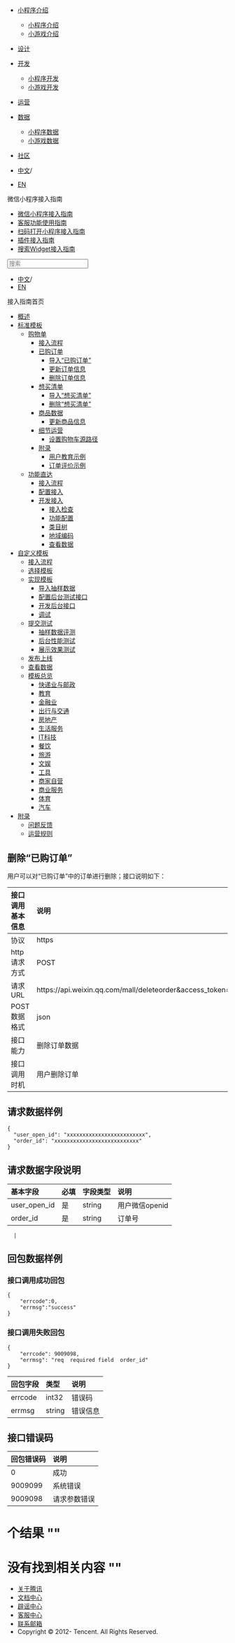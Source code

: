 <div class="book with-summary">

<div class="head">

<div class="head_box">

# [](javascript:; "_('微信公众平台 小程序')")

<div class="header_ctrls">

*   [小程序介绍](javascript:;)
    *   [小程序介绍](https://developers.weixin.qq.com/miniprogram/introduction/index.html?t=18110616)
    *   [小游戏介绍](https://developers.weixin.qq.com/minigame/introduction/index.html?t=18110616)
*   [设计](https://developers.weixin.qq.com/miniprogram/design/index.html?t=18110616)
*   [开发](javascript:;)
    *   [小程序开发](https://developers.weixin.qq.com/miniprogram/dev/index.html?t=18110616)
    *   [小游戏开发](https://developers.weixin.qq.com/minigame/dev/index.html?t=18110616)
*   [运营](https://developers.weixin.qq.com/miniprogram/product/index.html?t=18110616)
*   [数据](javascript:;)
    *   [小程序数据](https://developers.weixin.qq.com/miniprogram/analysis/index.html?t=18110616)
    *   [小游戏数据](https://developers.weixin.qq.com/minigame/analysis/index.html?t=18110616)
*   [社区](https://developers.weixin.qq.com/)

*   [中文](https://developers.weixin.qq.com/miniprogram/introduction/widget/order/quickstart/orderlist/delete.html?t=18110616)<span class="split-line">/</span>
*   [EN](https://developers.weixin.qq.com/miniprogram/en/introduction/widget/order/quickstart/orderlist/delete.html?t=18110616)

</div>

</div>

</div>

<div class="sub_nav_box">

<div class="sub_nav_inner">

<div class="book-summary-opr" id="js-book-summary-opr"><a class="book-summary-btn"></a></div>

<div class="top_sub_nav">

<div class="top_title_wap"><span class="icon_title icon_doc"></span>

微信小程序接入指南

</div>

*   [微信小程序接入指南](../../../../)
*   [客服功能使用指南](../../../../custom.html)
*   [扫码打开小程序接入指南](../../../../qrcode.html)
*   [插件接入指南](../../../../plugin.html)
*   [搜索Widget接入指南](../../../)

</div>

<div id="book-search-input" role="search">

<form><label for="search-input" class="search-icon" id="js-search-icon"></label><input type="text" id="search-input" name="search-input" placeholder="搜索"> </form>

</div>

*   [中文](https://developers.weixin.qq.com/miniprogram/introduction/widget/order/quickstart/orderlist/delete.html?t=18110616)<span class="split-line">/</span>
*   [EN](https://developers.weixin.qq.com/miniprogram/en/introduction/widget/order/quickstart/orderlist/delete.html?t=18110616)

</div>

</div>

<div class="book-summary">

<div class="book-summary-home" id="js-summary-home"><a><span class="icon_home_s icon_doc"></span><span class="s_title_2">接入指南首页</span></a></div>

<nav role="navigation">

*   [概述](../../../)
*   [标准模板](../../../)
    *   [购物单](../../)
        *   [接入流程](../../guide/guide.html)
        *   [已购订单](./import.html)
            *   [导入“已购订单”](./import.html)
            *   [更新订单信息](./update.html)
            *   [删除订单信息](./delete.html)
        *   [想买清单](../cartlist/import.html)
            *   [导入“想买清单”](../cartlist/import.html)
            *   [删除“想买清单”](../cartlist/delete.html)
        *   [商品数据](../goods/update.html)
            *   [更新商品信息](../goods/update.html)
        *   [细节运营](../manage/shoppingcart_path.html)
            *   [设置购物车源路径](../manage/shoppingcart_path.html)
        *   [附录](../example/userteach.html)
            *   [用户教育示例](../example/userteach.html)
            *   [订单评价示例](../example/ordercomment.html)
    *   [功能直达](../../../func-widget/)
        *   [接入流程](../../../func-widget/guide/overview.html)
        *   [配置接入](../../../func-widget/guide/)
        *   [开发接入](../../../func-widget/quickstart/)
            *   [接入检查](../../../func-widget/quickstart/apply.html)
            *   [功能配置](../../../func-widget/quickstart/submit.html)
            *   [类目树](../../../func-widget/quickstart/category.html)
            *   [地域编码](../../../func-widget/quickstart/citycode.html)
            *   [查看数据](../../../func-widget/quickstart/data.html)
*   [自定义模板](../../../custom/)
    *   [接入流程](../../../custom/guide/overview.html)
    *   [选择模板](../../../custom/quickstart/apply/pick.html)
    *   [实现模板](../../../custom/quickstart/implement/)
        *   [导入抽样数据](../../../custom/quickstart/implement/import/)
        *   [配置后台测试接口](../../../custom/quickstart/implement/testconfig.html)
        *   [开发后台接口](../../../custom/quickstart/implement/server/overview.html)
        *   [调试](../../../custom/quickstart/implement/debug.html)
    *   [提交测试](../../../custom/quickstart/test/)
        *   [抽样数据评测](../../../custom/quickstart/test/datatest.html)
        *   [后台性能测试](../../../custom/quickstart/test/stresstest.html)
        *   [展示效果测试](../../../custom/quickstart/test/uitest.html)
    *   [发布上线](../../../custom/quickstart/release.html)
    *   [查看数据](../../../custom/quickstart/dataview/)
    *   [模板总览](../../../template/category.html)
        *   [快递业与邮政](../../../template/dest/class0.html)
        *   [教育](../../../template/dest/class1.html)
        *   [金融业](../../../template/dest/class3.html)
        *   [出行与交通](../../../template/dest/class4.html)
        *   [房地产](../../../template/dest/class5.html)
        *   [生活服务](../../../template/dest/class6.html)
        *   [IT科技](../../../template/dest/class7.html)
        *   [餐饮](../../../template/dest/class8.html)
        *   [旅游](../../../template/dest/class9.html)
        *   [文娱](../../../template/dest/class11.html)
        *   [工具](../../../template/dest/class12.html)
        *   [商家自营](../../../template/dest/class14.html)
        *   [商业服务](../../../template/dest/class15.html)
        *   [体育](../../../template/dest/class19.html)
        *   [汽车](../../../template/dest/class20.html)
*   [附录](../../../appendix/feedback.html)
    *   [问题反馈](../../../appendix/feedback.html)
    *   [运营规则](../../../appendix/rule.html)

</nav>

</div>

<div class="book-body">

<div class="body-inner">

<div class="page-wrapper" tabindex="-1" role="main">

<div class="page-inner">

<div id="book-search-results">

<div class="search-noresults">

<section class="normal markdown-section">

# 删除“已购订单”

用户可以对“已购订单”中的订单进行删除；接口说明如下：

<table>

<thead>

<tr>

<th style="text-align:left">接口调用基本信息</th>

<th style="text-align:left">说明</th>

</tr>

</thead>

<tbody>

<tr>

<td style="text-align:left">协议</td>

<td style="text-align:left">https</td>

</tr>

<tr>

<td style="text-align:left">http请求方式</td>

<td style="text-align:left">POST</td>

</tr>

<tr>

<td style="text-align:left">请求URL</td>

<td style="text-align:left">https://api.weixin.qq.com/mall/deleteorder&access_token=ACCESS_TOKEN</td>

</tr>

<tr>

<td style="text-align:left">POST数据格式</td>

<td style="text-align:left">json</td>

</tr>

<tr>

<td style="text-align:left">接口能力</td>

<td style="text-align:left">删除订单数据</td>

</tr>

<tr>

<td style="text-align:left">接口调用时机</td>

<td style="text-align:left">用户删除订单</td>

</tr>

</tbody>

</table>

## 请求数据样例

    {
      "user_open_id": "xxxxxxxxxxxxxxxxxxxxxxxxx",
      "order_id": "xxxxxxxxxxxxxxxxxxxxxxxxxxx"
    }

## 请求数据字段说明

<table>

<thead>

<tr>

<th style="text-align:left">基本字段</th>

<th style="text-align:left">必填</th>

<th style="text-align:left">字段类型</th>

<th style="text-align:left">说明</th>

</tr>

</thead>

<tbody>

<tr>

<td style="text-align:left">user_open_id</td>

<td style="text-align:left">是</td>

<td style="text-align:left">string</td>

<td style="text-align:left">用户微信openid</td>

</tr>

<tr>

<td style="text-align:left">order_id</td>

<td style="text-align:left">是</td>

<td style="text-align:left">string</td>

<td style="text-align:left">订单号</td>

</tr>

</tbody>

</table>

      |

## 回包数据样例

### 接口调用成功回包

    {  
        "errcode":0,
        "errmsg":"success"
    }

### 接口调用失败回包

    {
        "errcode": 9009098,
        "errmsg": "req  required field  order_id"
    }

<table>

<thead>

<tr>

<th style="text-align:left">回包字段</th>

<th style="text-align:left">类型</th>

<th style="text-align:left">说明</th>

</tr>

</thead>

<tbody>

<tr>

<td style="text-align:left">errcode</td>

<td style="text-align:left">int32</td>

<td style="text-align:left">错误码</td>

</tr>

<tr>

<td style="text-align:left">errmsg</td>

<td style="text-align:left">string</td>

<td style="text-align:left">错误信息</td>

</tr>

</tbody>

</table>

## 接口错误码

<table>

<thead>

<tr>

<th style="text-align:left">回包错误码</th>

<th style="text-align:left">说明</th>

</tr>

</thead>

<tbody>

<tr>

<td style="text-align:left">0</td>

<td style="text-align:left">成功</td>

</tr>

<tr>

<td style="text-align:left">9009099</td>

<td style="text-align:left">系统错误</td>

</tr>

<tr>

<td style="text-align:left">9009098</td>

<td style="text-align:left">请求参数错误</td>

</tr>

</tbody>

</table>

</section>

</div>

<div class="search-results">

<div class="has-results">

# <span class="search-results-count"></span>个结果 "<span class="search-query"></span>"

</div>

<div class="no-results">

# 没有找到相关内容 "<span class="search-query"></span>"

</div>

</div>

</div>

</div>

</div>

<div class="foot" id="footer">

*   [关于腾讯](https://www.tencent.com/)
*   [文档中心](https://developers.weixin.qq.com/miniprogram/introduction/index.html)
*   [辟谣中心](https://mp.weixin.qq.com/cgi-bin/opshowpage?action=dispelinfo)
*   [客服中心](https://kf.qq.com/product/wx_xcx.html)
*   [联系邮箱](mailto:weixinmp@qq.com)
*   Copyright © 2012-<span id="s_copyright_year"></span> Tencent. All Rights Reserved.

</div>

</div>

[](./update.html)</div>

</div>